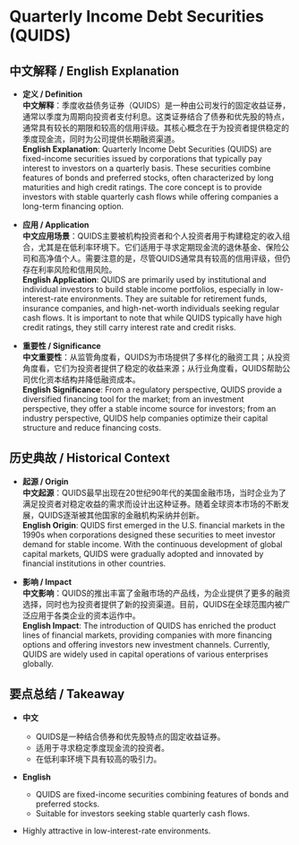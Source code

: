 # Quarterly Income Debt Securities (QUIDS)

## 中文解释 / English Explanation

* **定义 / Definition**  
  **中文解释**：季度收益债务证券（QUIDS）是一种由公司发行的固定收益证券，通常以季度为周期向投资者支付利息。这类证券结合了债券和优先股的特点，通常具有较长的期限和较高的信用评级。其核心概念在于为投资者提供稳定的季度现金流，同时为公司提供长期融资渠道。  
  **English Explanation**: Quarterly Income Debt Securities (QUIDS) are fixed-income securities issued by corporations that typically pay interest to investors on a quarterly basis. These securities combine features of bonds and preferred stocks, often characterized by long maturities and high credit ratings. The core concept is to provide investors with stable quarterly cash flows while offering companies a long-term financing option.

* **应用 / Application**  
  **中文应用场景**：QUIDS主要被机构投资者和个人投资者用于构建稳定的收入组合，尤其是在低利率环境下。它们适用于寻求定期现金流的退休基金、保险公司和高净值个人。需要注意的是，尽管QUIDS通常具有较高的信用评级，但仍存在利率风险和信用风险。  
  **English Application**: QUIDS are primarily used by institutional and individual investors to build stable income portfolios, especially in low-interest-rate environments. They are suitable for retirement funds, insurance companies, and high-net-worth individuals seeking regular cash flows. It is important to note that while QUIDS typically have high credit ratings, they still carry interest rate and credit risks.

* **重要性 / Significance**  
  **中文重要性**：从监管角度看，QUIDS为市场提供了多样化的融资工具；从投资角度看，它们为投资者提供了稳定的收益来源；从行业角度看，QUIDS帮助公司优化资本结构并降低融资成本。  
  **English Significance**: From a regulatory perspective, QUIDS provide a diversified financing tool for the market; from an investment perspective, they offer a stable income source for investors; from an industry perspective, QUIDS help companies optimize their capital structure and reduce financing costs.

## 历史典故 / Historical Context

* **起源 / Origin**  
  **中文起源**：QUIDS最早出现在20世纪90年代的美国金融市场，当时企业为了满足投资者对稳定收益的需求而设计出这种证券。随着全球资本市场的不断发展，QUIDS逐渐被其他国家的金融机构采纳并创新。  
  **English Origin**: QUIDS first emerged in the U.S. financial markets in the 1990s when corporations designed these securities to meet investor demand for stable income. With the continuous development of global capital markets, QUIDS were gradually adopted and innovated by financial institutions in other countries.

* **影响 / Impact**  
  **中文影响**：QUIDS的推出丰富了金融市场的产品线，为企业提供了更多的融资选择，同时也为投资者提供了新的投资渠道。目前，QUIDS在全球范围内被广泛应用于各类企业的资本运作中。  
  **English Impact**: The introduction of QUIDS has enriched the product lines of financial markets, providing companies with more financing options and offering investors new investment channels. Currently, QUIDS are widely used in capital operations of various enterprises globally.

## 要点总结 / Takeaway

* **中文**  
  - QUIDS是一种结合债券和优先股特点的固定收益证券。
  - 适用于寻求稳定季度现金流的投资者。
  - 在低利率环境下具有较高的吸引力。

* **English**  
  - QUIDS are fixed-income securities combining features of bonds and preferred stocks.
  - Suitable for investors seeking stable quarterly cash flows.
- Highly attractive in low-interest-rate environments.